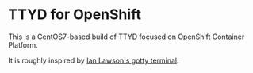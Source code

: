# TTYD for OpenShift

This is a CentOS7-based build of TTYD focused on OpenShift Container Platform.

It is roughly inspired by [Ian Lawson's gotty terminal](https://github.com/utherp0/workshop4/blob/master/images/terminal/Dockerfile).